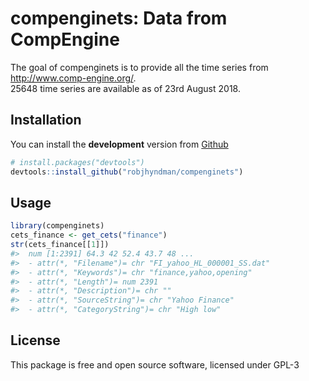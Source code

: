 <!-- README.md is generated from README.Rmd. Please edit that file -->
compenginets: Data from CompEngine
==================================

The goal of compenginets is to provide all the time series from
<http://www.comp-engine.org/>.  
25648 time series are available as of 23rd August 2018.

Installation
------------

You can install the **development** version from
[Github](https://github.com/robjhyndman/compenginets)

``` r
# install.packages("devtools")
devtools::install_github("robjhyndman/compenginets")
```

Usage
-----

``` r
library(compenginets)
cets_finance <- get_cets("finance")
str(cets_finance[[1]])
#>  num [1:2391] 64.3 42 52.4 43.7 48 ...
#>  - attr(*, "Filename")= chr "FI_yahoo_HL_000001_SS.dat"
#>  - attr(*, "Keywords")= chr "finance,yahoo,opening"
#>  - attr(*, "Length")= num 2391
#>  - attr(*, "Description")= chr ""
#>  - attr(*, "SourceString")= chr "Yahoo Finance"
#>  - attr(*, "CategoryString")= chr "High low"
```

License
-------

This package is free and open source software, licensed under GPL-3
